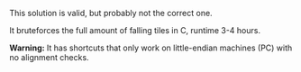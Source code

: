 This solution is valid, but probably not the correct one.

It bruteforces the full amount of falling tiles in C, runtime 3-4 hours.

__Warning:__ It has shortcuts that only work on little-endian machines (PC) with no alignment checks.
